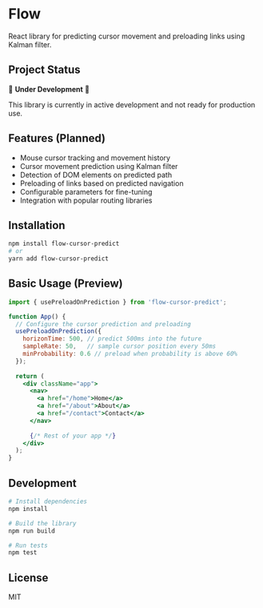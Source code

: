 # Flow

React library for predicting cursor movement and preloading links using Kalman filter.

## Project Status

🚧 **Under Development** 🚧

This library is currently in active development and not ready for production use.

## Features (Planned)

- Mouse cursor tracking and movement history
- Cursor movement prediction using Kalman filter
- Detection of DOM elements on predicted path
- Preloading of links based on predicted navigation
- Configurable parameters for fine-tuning
- Integration with popular routing libraries

## Installation

```bash
npm install flow-cursor-predict
# or
yarn add flow-cursor-predict
```

## Basic Usage (Preview)

```jsx
import { usePreloadOnPrediction } from 'flow-cursor-predict';

function App() {
  // Configure the cursor prediction and preloading
  usePreloadOnPrediction({
    horizonTime: 500, // predict 500ms into the future
    sampleRate: 50,   // sample cursor position every 50ms
    minProbability: 0.6 // preload when probability is above 60%
  });
  
  return (
    <div className="app">
      <nav>
        <a href="/home">Home</a>
        <a href="/about">About</a>
        <a href="/contact">Contact</a>
      </nav>
      
      {/* Rest of your app */}
    </div>
  );
}
```

## Development

```bash
# Install dependencies
npm install

# Build the library
npm run build

# Run tests
npm test
```

## License

MIT 